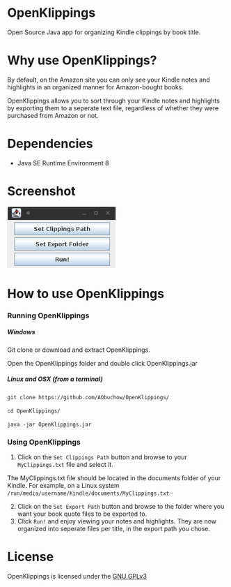 # OpenKlippings

Open Source Java app for organizing Kindle clippings by book title.
# Why use OpenKlippings?
By default, on the Amazon site you can only see your Kindle notes and highlights in an organized manner for Amazon-bought books.

OpenKlippings allows you to sort through your Kindle notes and highlights by exporting them to a seperate text file, regardless of whether they were purchased from Amazon or not.

# Dependencies
- Java SE Runtime Environment 8

# Screenshot
![image](Screenshot.png?raw=true "OpenKlippings Interface")

# How to use OpenKlippings

### Running OpenKlippings

##### Windows

Git clone or download and extract OpenKlippings.

Open the OpenKlippings folder and double click OpenKlippings.jar

##### Linux and OSX (from a terminal)

`git clone https://github.com/AObuchow/OpenKlippings/`

`cd OpenKlippings/`

`java -jar OpenKlippings.jar`

### Using OpenKlippings
1. Click on the `Set Clippings Path` button and browse to your `MyClippings.txt` file and select it. 

  The MyClippings.txt file should be located in the documents folder of your Kindle.
  For example, on a Linux system `/run/media/username/Kindle/documents/MyClippings.txt`⋅⋅
  
2. Click on the `Set Export Path` button and browse to the folder where you want your book quote files to be exported to.
3. Click `Run!` and enjoy viewing your notes and highlights. They are now organized into seperate files per title, in the export path you chose.

# License
OpenKlippings is licensed under the [GNU GPLv3](https://opensource.org/licenses/gpl-3.0.html)
